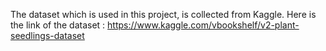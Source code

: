 The dataset which is used in this project, is collected from Kaggle. Here is the link of the dataset : https://www.kaggle.com/vbookshelf/v2-plant-seedlings-dataset
